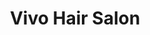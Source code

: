 ---
title: "Vivo Hair Salon"
url: /wellington-central-wellington/vivo-hair-salon/
shop: hairdresser
---